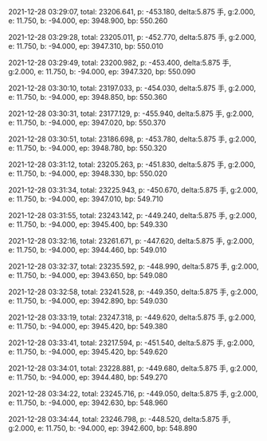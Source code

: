 2021-12-28 03:29:07, total: 23206.641, p: -453.180, delta:5.875 手, g:2.000, e: 11.750, b: -94.000, ep: 3948.900, bp: 550.260

2021-12-28 03:29:28, total: 23205.011, p: -452.770, delta:5.875 手, g:2.000, e: 11.750, b: -94.000, ep: 3947.310, bp: 550.010

2021-12-28 03:29:49, total: 23200.982, p: -453.400, delta:5.875 手, g:2.000, e: 11.750, b: -94.000, ep: 3947.320, bp: 550.090

2021-12-28 03:30:10, total: 23197.033, p: -454.030, delta:5.875 手, g:2.000, e: 11.750, b: -94.000, ep: 3948.850, bp: 550.360

2021-12-28 03:30:31, total: 23177.129, p: -455.940, delta:5.875 手, g:2.000, e: 11.750, b: -94.000, ep: 3947.020, bp: 550.370

2021-12-28 03:30:51, total: 23186.698, p: -453.780, delta:5.875 手, g:2.000, e: 11.750, b: -94.000, ep: 3948.780, bp: 550.320

2021-12-28 03:31:12, total: 23205.263, p: -451.830, delta:5.875 手, g:2.000, e: 11.750, b: -94.000, ep: 3948.330, bp: 550.020

2021-12-28 03:31:34, total: 23225.943, p: -450.670, delta:5.875 手, g:2.000, e: 11.750, b: -94.000, ep: 3947.010, bp: 549.710

2021-12-28 03:31:55, total: 23243.142, p: -449.240, delta:5.875 手, g:2.000, e: 11.750, b: -94.000, ep: 3945.400, bp: 549.330

2021-12-28 03:32:16, total: 23261.671, p: -447.620, delta:5.875 手, g:2.000, e: 11.750, b: -94.000, ep: 3944.460, bp: 549.010

2021-12-28 03:32:37, total: 23235.592, p: -448.990, delta:5.875 手, g:2.000, e: 11.750, b: -94.000, ep: 3943.650, bp: 549.080

2021-12-28 03:32:58, total: 23241.528, p: -449.350, delta:5.875 手, g:2.000, e: 11.750, b: -94.000, ep: 3942.890, bp: 549.030

2021-12-28 03:33:19, total: 23247.318, p: -449.620, delta:5.875 手, g:2.000, e: 11.750, b: -94.000, ep: 3945.420, bp: 549.380

2021-12-28 03:33:41, total: 23217.594, p: -451.540, delta:5.875 手, g:2.000, e: 11.750, b: -94.000, ep: 3945.420, bp: 549.620

2021-12-28 03:34:01, total: 23228.881, p: -449.680, delta:5.875 手, g:2.000, e: 11.750, b: -94.000, ep: 3944.480, bp: 549.270

2021-12-28 03:34:22, total: 23245.716, p: -449.050, delta:5.875 手, g:2.000, e: 11.750, b: -94.000, ep: 3942.630, bp: 548.960

2021-12-28 03:34:44, total: 23246.798, p: -448.520, delta:5.875 手, g:2.000, e: 11.750, b: -94.000, ep: 3942.600, bp: 548.890